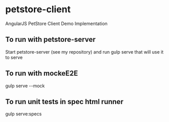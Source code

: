 # petstore-client

AngularJS PetStore Client Demo Implementation


To run with petstore-server
-------------------------------------

Start petstore-server (see my repository) and run gulp serve that will use it to serve

To run with mockeE2E
-------------------------------------
	
gulp serve --mock

To run unit tests in spec html runner
-------------------------------------
	
gulp serve:specs



